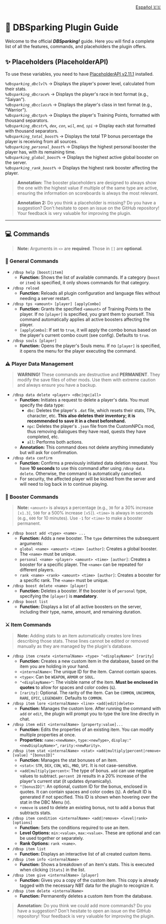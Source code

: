 <p align="right">
  <a href="./GUIA_DE_USUARIO.md">Español 🇪🇸</a>
</p>

# 📖 DBSparking Plugin Guide

Welcome to the official **_DBSparking!_** guide. Here you will find a complete list of all the features, commands, and placeholders the plugin offers.

## ✨ Placeholders (PlaceholderAPI)

To use these variables, you need to have [PlaceholderAPI v2.11.1](https://www.spigotmc.org/resources/placeholderapi.6245/) installed.

*`%dbsparking_dbclvl%`* -> Displays the player's power level, calculated from their stats.  
*`%dbsparking_dbcrace%`* -> Displays the player's race in text format (e.g., "Saiyan").  
*`%dbsparking_dbcclass%`* -> Displays the player's class in text format (e.g., "Warrior").  
*`%dbsparking_dbctps%`* -> Displays the player's Training Points, formatted with thousand separators.   
*`%dbsparking_dbcstr%`, `dex`, `con`, `wil`, `mnd`, `spi`* -> Display each stat formatted with thousand separators.  
*`%dbsparking_total_boost%`* -> Displays the total TP bonus percentage the player is receiving from all sources.  
*`%dbsparking_personal_boost%`* -> Displays the highest personal booster the player has, with its remaining time.  
*`%dbsparking_global_boost%`* -> Displays the highest active global booster on the server.  
*`%dbsparking_rank_boost%`* -> Displays the highest rank booster affecting the player.

> **Annotation:** The booster placeholders are designed to always show the one with the highest value if multiple of the same type are active, ensuring the information on scoreboards is always the most relevant.

> **Annotation 2:** Do you think a placeholder is missing? Do you have a suggestion? Don't hesitate to open an issue on the GitHub repository! Your feedback is very valuable for improving the plugin.
---
## 💻 Commands

> **Note:** Arguments in `<>` are **required**. Those in `[]` are **optional**.

### 🔧 General Commands

* `/dbsp help [boost|item]`
    * **Function:** Shows the list of available commands. If a category (`boost` or `item`) is specified, it only shows commands for that category.
* `/dbsp reload`
    * **Function:** Reloads all plugin configuration and language files without needing a server restart.
* `/dbsp tps <amount> [player] [applyCombo]`
    * **Function:** Grants the specified `<amount>` of Training Points to the player. If no `[player]` is specified, you grant them to yourself. This command automatically applies all active boosters affecting the player.
    * `[applyCombo]`: If set to `true`, it will apply the combo bonus based on the player's current combo count (see config). Defaults to `true`.
* `/dbsp souls [player]`
    * **Function:** Opens the player's Souls menu. If no `[player]` is specified, it opens the menu for the player executing the command.

### ⚠️ Player Data Management

> **WARNING!** These commands are destructive and **PERMANENT**. They modify the save files of other mods. Use them with extreme caution and always ensure you have a backup.

* `/dbsp data delete <player> <dbc|npc|all>`
    * **Function:** Initiates a request to delete a player's data. You must specify the data type:
        * `dbc`: Deletes the player's `.dat` file, which resets their stats, TPs, character, etc. **This also deletes their inventory; it is recommended to save it in a chest beforehand.**
        * `npc`: Deletes the player's `.json` file from the CustomNPCs mod, thus removing dialogues they have read, quests they have completed, etc.
        * `all`: Performs both actions.
    * **Annotation:** This command does not delete anything immediately but will ask for confirmation.
* `/dbsp data confirm`
    * **Function:** Confirms a previously initiated data deletion request. You have **10 seconds** to use this command after using `/dbsp data delete`. Otherwise, the command is automatically cancelled.
    * For security, the affected player will be kicked from the server and will need to log back in to continue playing.

### 🚀 Booster Commands

> **Note:** `<amount>` is always a percentage (e.g., `30` for a 30% increase `[x1.3]`, `500` for a 500% increase `[x5]`). `<time>` is always in seconds (e.g., `600` for 10 minutes). Use `-1` for `<time>` to make a booster permanent.

* `/dbsp boost add <type> <name> ...`
    * **Function:** Adds a new booster. The `type` determines the subsequent arguments:
    * `global <name> <amount> <time> [author]`: Creates a global booster. The `<name>` must be unique.
    * `personal <name> <player> <amount> <time> [author]`: Creates a booster for a specific player. The `<name>` can be repeated for different players.
    * `rank <name> <rank> <amount> <time> [author]`: Creates a booster for a specific rank. The `<name>` must be unique.
* `/dbsp boost delete <name> [player]`
    * **Function:** Deletes a booster. If the booster is of `personal` type, specifying the `[player]` is **mandatory**.
* `/dbsp boost list`
    * **Function:** Displays a list of all active boosters on the server, including their type, name, amount, and remaining duration.

### ⚔️ Item Commands
> **Note:** Adding stats to an item automatically creates lore lines describing those stats. These lines cannot be edited or removed manually as they are managed by the plugin's database.

* `/dbsp item create <internalName> <type> "<displayName>" [rarity]`
    * **Function:** Creates a new custom item in the database, based on the item you are holding in your hand.
    * `<internalName>`: The unique ID for the item. Cannot contain spaces.
    * `<type>`: Can be `WEAPON`, `ARMOR` or `SOUL`.
    * `"<displayName>"`: The visible name of the item. **Must be enclosed in quotes** to allow for spaces and color codes (`&`).
    * `[rarity]`: Optional. The rarity of the item. Can be `COMMON`, `UNCOMMON`, `RARE`, `EPIC`, `LEGENDARY`. Defaults to `COMMON`.
* `/dbsp item lore <internalName> <line> <add|edit|delete>`
    * **Function:** Manages the custom lore. After running the command with `add` or `edit`, the plugin will prompt you to type the lore line directly in chat.
* `/dbsp item edit <internalName> [property:value]...`
    * **Function:** Edits the properties of an existing item. You can modify multiple properties at once.
    * **Properties:** `name:<newName>`, `type:<newType>`, `display:"<newDisplayName>"`, `rarity:<newRarity>`.
* `/dbsp item stat <internalName> <stat> <add|multiply|percent|remove> [value] "[bonusID]"`
    * **Function:** Manages the stat bonuses of an item.
    * `<stat>`: `STR`, `DEX`, `CON`, `WIL`, `MND`, `SPI`. It is not case-sensitive.
    * `<add|multiply|percent>`: The type of bonus. `add` can use negative values to subtract. `percent 20` results in a 20% increase of the player's current stat (it updates dynamically).
    * `"[bonusID]"`: An optional, custom ID for the bonus, enclosed in quotes. It can contain spaces and color codes (`§`). A default ID is generated if not specified. This ID is shown when hovering over the stat in the DBC Menu (`V`).
    * `remove` is used to delete an existing bonus, not to add a bonus that subtracts stats.
* `/dbsp item condition <internalName> <add|remove> <level|rank> [options]`
    * **Function:** Sets the conditions required to use an item.
    * **Level Options:** `min:<value>`, `max:<value>`. These are optional and can be used together or separately.
    * **Rank Options:** `rank <name>`.
* `/dbsp item list`
    * **Function:** Displays an interactive list of all created custom items.
* `/dbsp item info <internalName>`
    * **Function:** Shows a breakdown of an item's stats. This is executed when clicking `[Stats]` in the list.
* `/dbsp item give <internalName> [player]`
    * **Function:** Gives you a copy of the custom item. This copy is already tagged with the necessary NBT data for the plugin to recognize it.
* `/dbsp item delete <internalName>`
    * **Function:** Permanently deletes a custom item from the database.

> **Annotation:** Do you think we could add more commands? Do you have a suggestion? Don't hesitate to open an issue on the GitHub repository! Your feedback is very valuable for improving the plugin.